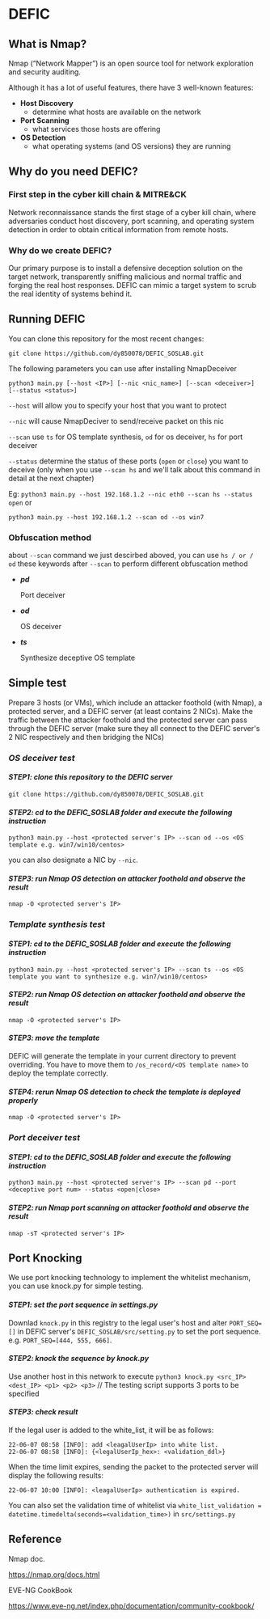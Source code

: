 # DEFIC

## What is Nmap?
Nmap (“Network Mapper”) is an open source tool for network exploration and security auditing.

Although it has a lot of useful features, there have 3 well-known features:    
 - **Host Discovery**
    -  determine what hosts are available on the network
 - **Port Scanning**
    -  what services those hosts are offering
 - **OS Detection**
    -  what operating systems (and OS versions) they are running


## Why do you need DEFIC?

### First step in the cyber kill chain & MITRE&CK
Network reconnaissance stands the first stage of a cyber kill chain, where adversaries conduct host discovery, port scanning, and operating system detection in order to obtain critical information from remote hosts. 

### Why do we create DEFIC?
Our primary purpose is to install a defensive deception solution on the target network, transparently sniffing malicious and normal traffic and forging the real host responses. DEFIC can mimic a target system to scrub the real identity of systems behind it.

## Running DEFIC

You can clone this repository for the most recent changes:

```git clone https://github.com/dy850078/DEFIC_SOSLAB.git```

The following parameters you can use after installing NmapDeceiver

```python3 main.py [--host <IP>] [--nic <nic_name>] [--scan <deceiver>] [--status <status>]```

```--host``` will allow you to specify your host that you want to protect

```--nic```  will cause NmapDeciver to send/receive packet on this nic

```--scan``` use ```ts``` for OS template synthesis, ```od``` for os deceiver, ```hs``` for port deceiver

```--status``` determine the status of these ports (```open``` or ```close```) you want to deceive (only when you use ```--scan hs``` and we'll talk about this command in detail at the next chapter)

Eg: ```python3 main.py --host 192.168.1.2 --nic eth0 --scan hs --status open``` or  

```python3 main.py --host 192.168.1.2 --scan od --os win7```

### Obfuscation method

about ```--scan``` command we just descirbed aboved, you can use ```hs / or / od``` these keywords after ```--scan``` to perform different obfuscation method

- ***pd***

  Port deceiver

- ***od***

  OS deceiver

- ***ts***

  Synthesize deceptive OS template
  

## Simple test

Prepare 3 hosts (or VMs), which include an attacker foothold (with Nmap), a protected server, and a DEFIC server (at least contains 2 NICs).
Make the traffic between the attacker foothold and the protected server can pass through the DEFIC server (make sure they all connect to the DEFIC server's 2 NIC respectively and then bridging the NICs)


### *OS deceiver test*

#### *STEP1: clone this repository to the DEFIC server*

```git clone https://github.com/dy850078/DEFIC_SOSLAB.git```

#### *STEP2: cd to the DEFIC_SOSLAB folder and execute the following instruction*

```python3 main.py --host <protected server's IP> --scan od --os <OS template e.g. win7/win10/centos>```

you can also designate a NIC by ```--nic```.

#### *STEP3: run Nmap OS detection on attacker foothold and observe the result*

```nmap -O <protected server's IP>```



### *Template synthesis test*

#### *STEP1: cd to the DEFIC_SOSLAB folder and execute the following instruction*

```python3 main.py --host <protected server's IP> --scan ts --os <OS template you want to synthesize e.g. win7/win10/centos>```

#### *STEP2: run Nmap OS detection on attacker foothold and observe the result*

```nmap -O <protected server's IP>```

#### *STEP3: move the template*

DEFIC will generate the template in your current directory to prevent overriding. You have to move them to ```/os_record/<OS template name>``` to deploy the template correctly.

#### *STEP4: rerun Nmap OS detection to check the template is deployed properly*

```nmap -O <protected server's IP>```



### *Port deceiver test*

#### *STEP1: cd to the DEFIC_SOSLAB folder and execute the following instruction*

```python3 main.py --host <protected server's IP> --scan pd --port <deceptive port num> --status <open|close>```

#### *STEP2: run Nmap port scanning on attacker foothold and observe the result*

```nmap -sT <protected server's IP>```

## Port Knocking
We use port knocking technology to implement the whitelist mechanism, you can use knock.py for simple testing.

#### *STEP1: set the port sequence in settings.py*
Downlad ```knock.py``` in this registry to the legal user's host and alter ```PORT_SEQ=[]``` in DEFIC server's ```DEFIC_SOSLAB/src/setting.py``` to set the port sequence.
e.g. ```PORT_SEQ=[444, 555, 666]```.

#### *STEP2: knock the sequence by knock.py*
Use another host in this network to execute ```python3 knock.py <src_IP> <dest_IP> <p1> <p2> <p3>``` // The testing script supports 3 ports to be specified

#### *STEP3: check result*
If the legal user is added to the white_list, it will be as follows:
```
22-06-07 08:58 [INFO]: add <leagalUserIp> into white list.
22-06-07 08:58 [INFO]: {<legalUserIp_hex>: <validation_ddl>}
```
When the time limit expires, sending the packet to the protected server will display the following results:
```
22-06-07 10:00 [INFO]: <leagalUserIp> authentication is expired.
```
You can also set the validation time of whitelist via
```white_list_validation = datetime.timedelta(seconds=<validation_time>)``` in ```src/settings.py```




## Reference

Nmap doc.

https://nmap.org/docs.html

EVE-NG CookBook

https://www.eve-ng.net/index.php/documentation/community-cookbook/
